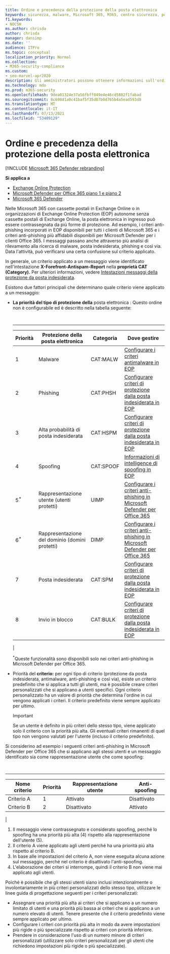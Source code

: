 ```yaml
---
title: Ordine e precedenza della protezione della posta elettronica
keywords: sicurezza, malware, Microsoft 365, M365, centro sicurezza, portale Microsoft 365 Defender, Microsoft Defender for Endpoint, Microsoft Defender per Office 365, Microsoft Defender for Identity
f1.keywords:
- NOCSH
ms.author: chrisda
author: chrisda
manager: dansimp
ms.date: ''
audience: ITPro
ms.topic: conceptual
localization_priority: Normal
ms.collection:
- M365-security-compliance
ms.custom:
- seo-marvel-apr2020
description: Gli amministratori possono ottenere informazioni sull'ordine di applicazione delle protezioni in Exchange Online Protection (EOP) e su come il valore di priorità nei criteri di protezione determina quale criterio viene applicato.
ms.technology: mdo
ms.prod: m365-security
ms.openlocfilehash: 9dea01324e37a56fbff049e4e46cd5882f1fabad
ms.sourcegitcommit: 8c698d1a0c41baf5f35d07b0d765b4a5ead593d0
ms.translationtype: MT
ms.contentlocale: it-IT
ms.lasthandoff: 07/13/2021
ms.locfileid: "53409129"
---
```

# <a name="order-and-precedence-of-email-protection"></a>Ordine e precedenza della protezione della posta elettronica

[!INCLUDE [Microsoft 365 Defender rebranding](../includes/microsoft-defender-for-office.md)]

**Si applica a**
- [Exchange Online Protection](exchange-online-protection-overview.md)
- [Microsoft Defender per Office 365 piano 1 e piano 2](defender-for-office-365.md)
- [Microsoft 365 Defender](../defender/microsoft-365-defender.md)

Nelle Microsoft 365 con cassette postali in Exchange Online o in organizzazioni di Exchange Online Protection (EOP) autonome senza cassette postali di Exchange Online, la posta elettronica in ingresso può essere contrassegnata da più forme di protezione. Ad esempio, i criteri anti-phishing incorporati in EOP disponibili per tutti i clienti di Microsoft 365 e i criteri anti-phishing più affidabili disponibili per Microsoft Defender per i clienti Office 365. I messaggi passano anche attraverso più analisi di rilevamento alla ricerca di malware, posta indesiderata, phishing e così via. Data l'attività, può verificarsi una certa confusione sul criterio applicato.

In generale, un criterio applicato a un messaggio viene identificato nell'intestazione **X-Forefront-Antispam-Report** nella **proprietà CAT (Category).** Per ulteriori informazioni, vedere [Intestazioni messaggi della protezione da posta indesiderata](anti-spam-message-headers.md).

Esistono due fattori principali che determinano quale criterio viene applicato a un messaggio:

- **La priorità del tipo di protezione della** posta elettronica : Questo ordine non è configurabile ed è descritto nella tabella seguente:

  <br>

  ****

  |Priorità|Protezione della posta elettronica|Categoria|Dove gestire|
  |---|---|---|---|
  |1 |Malware|CAT:MALW|[Configurare i criteri antimalware in EOP](configure-anti-malware-policies.md)|
  |2 |Phishing|CAT:PHSH|[Configurare criteri di protezione dalla posta indesiderata in EOP](configure-your-spam-filter-policies.md)|
  |3 |Alta probabilità di posta indesiderata|CAT:HSPM|[Configurare criteri di protezione dalla posta indesiderata in EOP](configure-your-spam-filter-policies.md)|
  |4 |Spoofing|CAT:SPOOF|[Informazioni di intelligence di spoofing in EOP](learn-about-spoof-intelligence.md)|
  |5<sup>\*</sup>|Rappresentazione utente (utenti protetti)|UIMP|[Configurare i criteri anti-phishing in Microsoft Defender per Office 365](configure-mdo-anti-phishing-policies.md)|
  |6<sup>\*</sup>|Rappresentazione del dominio (domini protetti)|DIMP|[Configurare i criteri anti-phishing in Microsoft Defender per Office 365](configure-mdo-anti-phishing-policies.md)|
  |7 |Posta indesiderata|CAT:SPM|[Configurare criteri di protezione dalla posta indesiderata in EOP](configure-your-spam-filter-policies.md)|
  |8 |Invio in blocco|CAT:BULK|[Configurare criteri di protezione dalla posta indesiderata in EOP](configure-your-spam-filter-policies.md)|
  |

  <sup>\*</sup>Queste funzionalità sono disponibili solo nei criteri anti-phishing in Microsoft Defender per Office 365.

- Priorità del **criterio:** per ogni tipo di criterio (protezione da posta indesiderata, antimalware, anti-phishing e così via), esiste un criterio predefinito che si applica a tutti gli utenti, ma è possibile creare criteri personalizzati che si applicano a utenti specifici. Ogni criterio personalizzato ha un valore di priorità che determina l'ordine in cui vengono applicati i criteri. Il criterio predefinito viene sempre applicato per ultimo.

  > [!IMPORTANT]
  > Se un utente è definito in più criteri dello stesso tipo, viene applicato solo il criterio con la priorità più alta. Gli eventuali criteri rimanenti di quel tipo non vengono valutati per l'utente (incluso il criterio predefinito).

Si considerino ad esempio i seguenti criteri anti-phishing in Microsoft Defender per Office 365 che si applicano agli stessi utenti e un messaggio identificato sia come rappresentazione utente che come spoofing: 

<br>

****

|Nome criterio|Priorità|Rappresentazione utente|Anti-spoofing|
|---|---|---|---|
|Criterio A|1 |Attivato|Disattivato|
|Criterio B|2 |Disattivato|Attivato|
|

1. Il messaggio viene contrassegnato e considerato spoofing, perché lo spoofing ha una priorità più alta (4) rispetto alla rappresentazione dell'utente (5).
2. Il criterio A viene applicato agli utenti perché ha una priorità più alta rispetto al criterio B.
3. In base alle impostazioni del criterio A, non viene eseguita alcuna azione sul messaggio, perché nel criterio è disattivato l'anti-spoofing.
4. L'elaborazione dei criteri si interrompe, quindi il criterio B non viene mai applicato agli utenti.

Poiché è possibile che gli stessi utenti siano inclusi intenzionalmente o involontariamente in più criteri personalizzati dello stesso tipo, utilizzare le linee guida di progettazione seguenti per i criteri personalizzati:

- Assegnare una priorità più alta ai criteri che si applicano a un numero limitato di utenti e una priorità più bassa ai criteri che si applicano a un numero elevato di utenti. Tenere presente che il criterio predefinito viene sempre applicato per ultimo.
- Configurare i criteri con priorità più alta in modo da avere impostazioni più rigide o più specializzate rispetto ai criteri con priorità inferiore.
- Prendere in considerazione l'uso di un numero minore di criteri personalizzati (utilizzare solo criteri personalizzati per gli utenti che richiedono impostazioni più rigide o più specializzate).
